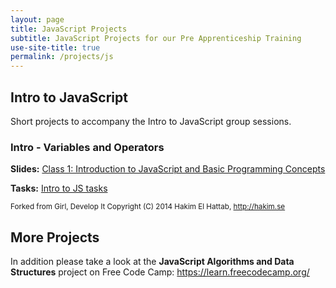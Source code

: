 ```yaml
---
layout: page
title: JavaScript Projects
subtitle: JavaScript Projects for our Pre Apprenticeship Training
use-site-title: true
permalink: /projects/js
---
```


## Intro to JavaScript
Short projects to accompany the Intro to JavaScript group sessions.

### Intro - Variables and Operators
**Slides:** [Class 1: Introduction to JavaScript and Basic Programming Concepts](http://girldevelopit.github.io/gdi-featured-js-intro/class1.html)

**Tasks:** [Intro to JS tasks](js1)
<!--
### Intro - Functions and Control Flow
**Slides:** [Class 2: Functions and Control Flow](http://girldevelopit.github.io/gdi-featured-js-intro/class2.html)

### Intro - Loops, Arrays, and Objects
**Slides:** [Class 3: Loops, Arrays, and Objects](http://girldevelopit.github.io/gdi-featured-js-intro/class3.html)

### Intro - Introduction to the DOM
**Slides:** [Class 4: Introduction to the DOM](http://girldevelopit.github.io/gdi-featured-js-intro/class4.html)
-->

<sub>Forked from Girl, Develop It
Copyright (C) 2014 Hakim El Hattab, http://hakim.se</sub>

## More Projects
In addition please take a look at the **JavaScript Algorithms and Data Structures** project on Free Code Camp:
https://learn.freecodecamp.org/
